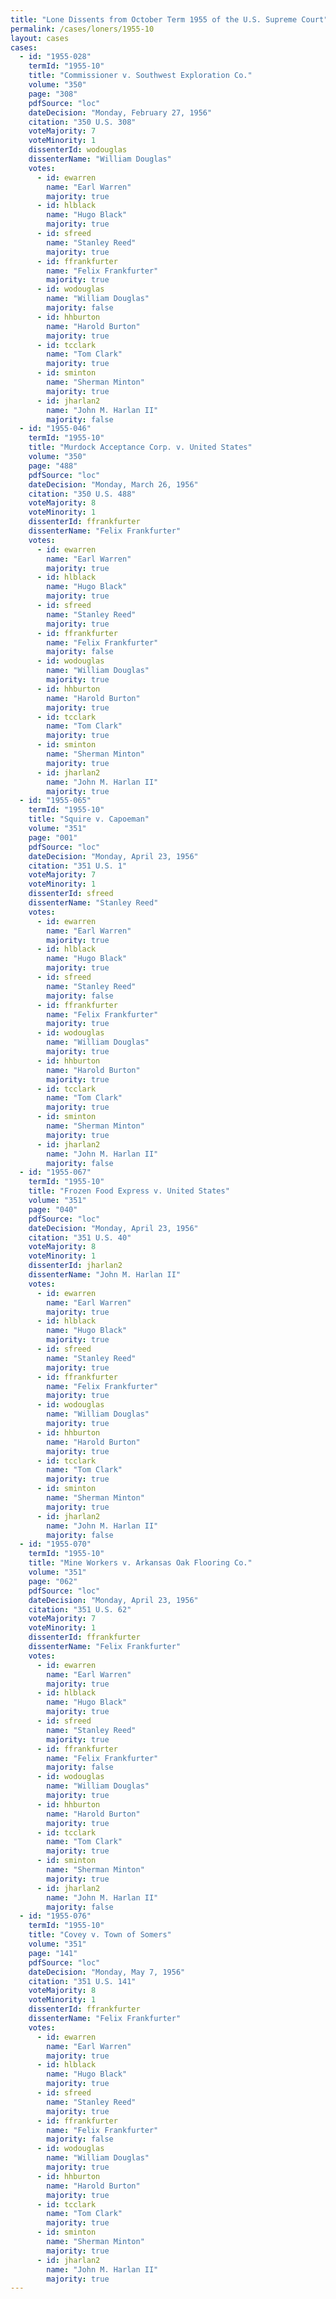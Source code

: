 ```yaml
---
title: "Lone Dissents from October Term 1955 of the U.S. Supreme Court"
permalink: /cases/loners/1955-10
layout: cases
cases:
  - id: "1955-028"
    termId: "1955-10"
    title: "Commissioner v. Southwest Exploration Co."
    volume: "350"
    page: "308"
    pdfSource: "loc"
    dateDecision: "Monday, February 27, 1956"
    citation: "350 U.S. 308"
    voteMajority: 7
    voteMinority: 1
    dissenterId: wodouglas
    dissenterName: "William Douglas"
    votes:
      - id: ewarren
        name: "Earl Warren"
        majority: true
      - id: hlblack
        name: "Hugo Black"
        majority: true
      - id: sfreed
        name: "Stanley Reed"
        majority: true
      - id: ffrankfurter
        name: "Felix Frankfurter"
        majority: true
      - id: wodouglas
        name: "William Douglas"
        majority: false
      - id: hhburton
        name: "Harold Burton"
        majority: true
      - id: tcclark
        name: "Tom Clark"
        majority: true
      - id: sminton
        name: "Sherman Minton"
        majority: true
      - id: jharlan2
        name: "John M. Harlan II"
        majority: false
  - id: "1955-046"
    termId: "1955-10"
    title: "Murdock Acceptance Corp. v. United States"
    volume: "350"
    page: "488"
    pdfSource: "loc"
    dateDecision: "Monday, March 26, 1956"
    citation: "350 U.S. 488"
    voteMajority: 8
    voteMinority: 1
    dissenterId: ffrankfurter
    dissenterName: "Felix Frankfurter"
    votes:
      - id: ewarren
        name: "Earl Warren"
        majority: true
      - id: hlblack
        name: "Hugo Black"
        majority: true
      - id: sfreed
        name: "Stanley Reed"
        majority: true
      - id: ffrankfurter
        name: "Felix Frankfurter"
        majority: false
      - id: wodouglas
        name: "William Douglas"
        majority: true
      - id: hhburton
        name: "Harold Burton"
        majority: true
      - id: tcclark
        name: "Tom Clark"
        majority: true
      - id: sminton
        name: "Sherman Minton"
        majority: true
      - id: jharlan2
        name: "John M. Harlan II"
        majority: true
  - id: "1955-065"
    termId: "1955-10"
    title: "Squire v. Capoeman"
    volume: "351"
    page: "001"
    pdfSource: "loc"
    dateDecision: "Monday, April 23, 1956"
    citation: "351 U.S. 1"
    voteMajority: 7
    voteMinority: 1
    dissenterId: sfreed
    dissenterName: "Stanley Reed"
    votes:
      - id: ewarren
        name: "Earl Warren"
        majority: true
      - id: hlblack
        name: "Hugo Black"
        majority: true
      - id: sfreed
        name: "Stanley Reed"
        majority: false
      - id: ffrankfurter
        name: "Felix Frankfurter"
        majority: true
      - id: wodouglas
        name: "William Douglas"
        majority: true
      - id: hhburton
        name: "Harold Burton"
        majority: true
      - id: tcclark
        name: "Tom Clark"
        majority: true
      - id: sminton
        name: "Sherman Minton"
        majority: true
      - id: jharlan2
        name: "John M. Harlan II"
        majority: false
  - id: "1955-067"
    termId: "1955-10"
    title: "Frozen Food Express v. United States"
    volume: "351"
    page: "040"
    pdfSource: "loc"
    dateDecision: "Monday, April 23, 1956"
    citation: "351 U.S. 40"
    voteMajority: 8
    voteMinority: 1
    dissenterId: jharlan2
    dissenterName: "John M. Harlan II"
    votes:
      - id: ewarren
        name: "Earl Warren"
        majority: true
      - id: hlblack
        name: "Hugo Black"
        majority: true
      - id: sfreed
        name: "Stanley Reed"
        majority: true
      - id: ffrankfurter
        name: "Felix Frankfurter"
        majority: true
      - id: wodouglas
        name: "William Douglas"
        majority: true
      - id: hhburton
        name: "Harold Burton"
        majority: true
      - id: tcclark
        name: "Tom Clark"
        majority: true
      - id: sminton
        name: "Sherman Minton"
        majority: true
      - id: jharlan2
        name: "John M. Harlan II"
        majority: false
  - id: "1955-070"
    termId: "1955-10"
    title: "Mine Workers v. Arkansas Oak Flooring Co."
    volume: "351"
    page: "062"
    pdfSource: "loc"
    dateDecision: "Monday, April 23, 1956"
    citation: "351 U.S. 62"
    voteMajority: 7
    voteMinority: 1
    dissenterId: ffrankfurter
    dissenterName: "Felix Frankfurter"
    votes:
      - id: ewarren
        name: "Earl Warren"
        majority: true
      - id: hlblack
        name: "Hugo Black"
        majority: true
      - id: sfreed
        name: "Stanley Reed"
        majority: true
      - id: ffrankfurter
        name: "Felix Frankfurter"
        majority: false
      - id: wodouglas
        name: "William Douglas"
        majority: true
      - id: hhburton
        name: "Harold Burton"
        majority: true
      - id: tcclark
        name: "Tom Clark"
        majority: true
      - id: sminton
        name: "Sherman Minton"
        majority: true
      - id: jharlan2
        name: "John M. Harlan II"
        majority: false
  - id: "1955-076"
    termId: "1955-10"
    title: "Covey v. Town of Somers"
    volume: "351"
    page: "141"
    pdfSource: "loc"
    dateDecision: "Monday, May 7, 1956"
    citation: "351 U.S. 141"
    voteMajority: 8
    voteMinority: 1
    dissenterId: ffrankfurter
    dissenterName: "Felix Frankfurter"
    votes:
      - id: ewarren
        name: "Earl Warren"
        majority: true
      - id: hlblack
        name: "Hugo Black"
        majority: true
      - id: sfreed
        name: "Stanley Reed"
        majority: true
      - id: ffrankfurter
        name: "Felix Frankfurter"
        majority: false
      - id: wodouglas
        name: "William Douglas"
        majority: true
      - id: hhburton
        name: "Harold Burton"
        majority: true
      - id: tcclark
        name: "Tom Clark"
        majority: true
      - id: sminton
        name: "Sherman Minton"
        majority: true
      - id: jharlan2
        name: "John M. Harlan II"
        majority: true
---
```

